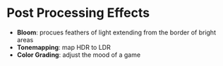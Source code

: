 # Post Processing Effects

- **Bloom**: procues feathers of light extending from the border of bright areas
- **Tonemapping**: map HDR to LDR
- **Color Grading**: adjust the mood of a game
